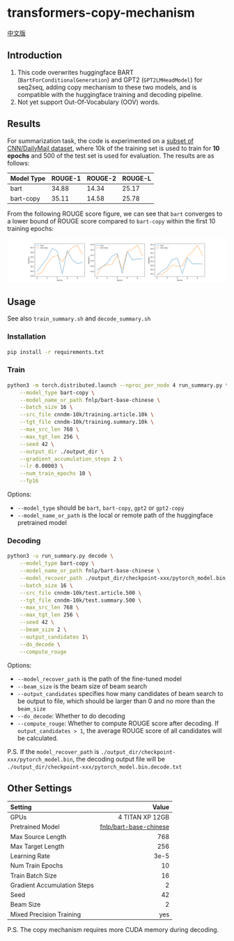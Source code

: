 # transformers-copy-mechanism

[中文版](README_zh.md)

## Introduction

1. This code overwrites huggingface BART (`BartForConditionalGeneration`) and GPT2 (`GPT2LMHeadModel`) for seq2seq, adding copy mechanism to these two models, and is compatible with the huggingface training and decoding pipeline.
2. Not yet support Out-Of-Vocabulary (OOV) words.

## Results

For summarization task, the code is experimented on a [subset of CNN/DailyMail dataset](https://pan.baidu.com/s/1QXS7oQazLFUJbYD1L0OYSQ?pwd=uqw2), where 10k of the training set is used to train for **10 epochs** and 500 of the test set is used for evaluation. The results are as follows:

|Model Type|ROUGE-1|ROUGE-2|ROUGE-L|
|:--|:--|:--|:--|
|bart|34.88|14.34|25.17|
|bart-copy|35.11|14.58|25.78|

From the following ROUGE score figure, we can see that `bart` converges to a lower bound of ROUGE score compared to `bart-copy` within the first 10 training epochs:

![ROUGE-Epoch Figure](figures/bart-vs-bart-copy.png)

## Usage

See also `train_summary.sh` and `decode_summary.sh`

### Installation

```sh
pip install -r requirements.txt
```

### Train

```sh
python3 -m torch.distributed.launch --nproc_per_node 4 run_summary.py train \
    --model_type bart-copy \
    --model_name_or_path fnlp/bart-base-chinese \
    --batch_size 16 \
    --src_file cnndm-10k/training.article.10k \
    --tgt_file cnndm-10k/training.summary.10k \
    --max_src_len 768 \
    --max_tgt_len 256 \
    --seed 42 \
    --output_dir ./output_dir \
    --gradient_accumulation_steps 2 \
    --lr 0.00003 \
    --num_train_epochs 10 \
    --fp16
```

Options:

- `--model_type` should be `bart`, `bart-copy`, `gpt2` or `gpt2-copy`
- `--model_name_or_path` is the local or remote path of the huggingface pretrained model

### Decoding

```sh
python3 -u run_summary.py decode \
    --model_type bart-copy \
    --model_name_or_path fnlp/bart-base-chinese \
    --model_recover_path ./output_dir/checkpoint-xxx/pytorch_model.bin \
    --batch_size 16 \
    --src_file cnndm-10k/test.article.500 \
    --tgt_file cnndm-10k/test.summary.500 \
    --max_src_len 768 \
    --max_tgt_len 256 \
    --seed 42 \
    --beam_size 2 \
    --output_candidates 1\
    --do_decode \
    --compute_rouge
```

Options:

- `--model_recover_path` is the path of the fine-tuned model
- `--beam_size` is the beam size of beam search
- `--output_candidates` specifies how many candidates of beam search to be output to file, which should be larger than 0 and no more than the `beam_size`
- `--do_decode`: Whether to do decoding
- `--compute_rouge`: Whether to compute ROUGE score after decoding. If `output_candidates > 1`, the average ROUGE score of all candidates will be calculated.

P.S. If the `model_recover_path` is `./output_dir/checkpoint-xxx/pytorch_model.bin`, the decoding output file will be `./output_dir/checkpoint-xxx/pytorch_model.bin.decode.txt`

## Other Settings

|Setting|Value|
|:--|--:|
|GPUs|4 TITAN XP 12GB|
|Pretrained Model|[fnlp/bart-base-chinese](https://huggingface.co/fnlp/bart-base-chinese)|
|Max Source Length|768|
|Max Target Length|256|
|Learning Rate|3e-5|
|Num Train Epochs|10|
|Train Batch Size|16|
|Gradient Accumulation Steps|2|
|Seed|42|
|Beam Size|2|
|Mixed Precision Training|yes|

P.S. The copy mechanism requires more CUDA memory during decoding.
